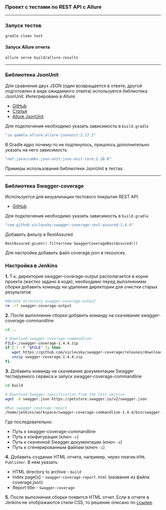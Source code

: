 ### Проект с тестами по REST API с Allure

---

### Запуск тестов
```sh
gradle clean test
```

#### Запуск Allure отчета
```sh
allure serve build/allure-results
```

---
### Библиотека JsonUnit

Для сравнения двух JSON (один возвращается в ответе, другой подготовлен в виде ожидаемого 
ответа) используется библиотека JsonUnit. Интегрирована в Allure.

* [GitHub](https://github.com/lukas-krecan/JsonUnit)
* [Статья](https://viclovsky.github.io/%D0%B0%D0%B2%D1%82%D0%BE%D1%82%D0%B5%D1%81%D1%82%D1%8B%20%D0%BD%D0%B0%20api/%D0%B0%D0%B2%D1%82%D0%BE%D1%82%D0%B5%D1%81%D1%82%D1%8B%20%D0%BD%D0%B0%20web/2018/08/07/jsonunit/)
* [Allure JsonUnit](https://github.com/allure-framework/allure-java#allure-jsonunit)

Для подключения необходимо указать зависимость в ``build.gradle``
```groovy
"io.qameta.allure:allure-jsonunit:2.17.2"
```
В Gradle ядро почему-то не подтянулось, пришлось дополнительно указать на него зависимость
```groovy
"net.javacrumbs.json-unit:json-unit-core:2.28.0"
```
Примеры использования библиотеки JsonUnit в тестах. 

---
### Библиотека Swagger-coverage

Используется для визуализации тестового покрытия REST API.

* [GitHub](https://github.com/viclovsky/swagger-coverage)

Для подключения необходимо указать зависимость в ``build.gradle``
```groovy
"com.github.viclovsky:swagger-coverage-rest-assured:1.4.4"
```
Добавить фильтр в RestAssured
```
RestAssured.given().filter(new SwaggerCoverageRestAssured())
```
Для настройки добавить файл coverage.json в resources.

### Настройка в Jenkins

**1.** Т.к. директория swagger-coverage-output располагается в корне проекта (жестко задано 
в коде), необходимо перед выполнением сборки добавить команду на удаление директории 
для очистки старых результатов
```sh
#delete directory swagger-coverage-output
rm -rf swagger-coverage-output
```
**2.** После выполнение сборки добавить команду на скачивание swagger-coverage-commandline
```sh
cd ..

# Download swagger-coverage-commandline
FILE=./swagger-coverage-1.4.4.zip
if [ ! -f "$FILE" ]; then
   wget https://github.com/viclovsky/swagger-coverage/releases/download/1.4.4/swagger-coverage-1.4.4.zip
   unzip swagger-coverage-1.4.4.zip
fi
```
**3.** Добавить команду на скачивание документации Swagger тестируемого сервиса и запуск swagger-coverage-commandline
```sh
cd build

# Download Swagger specification from the test service
wget -O swagger.json https://petstore.swagger.io/v2/swagger.json

#Run swagger-coverage report
/home/jenkins/workspace/swagger-coverage-commandline-1.4.4/bin/swagger-coverage-commandline -c resources/test/coverage.json -s swagger.json -i ../swagger-coverage-output
```
Где последовательно:
* Путь к swagger-coverage-commandline
* Путь к конфигурации (ключ ``-c``)
* Путь к скаченной Swagger документации (ключ ``-s``)
* Путь к сгенерированным файлам (ключ ``-i``)

**4.** Добавить создание HTML отчета, например, через плагин ``HTML Publisher``. В нем указать

* HTML directory to archive - ``build``
* Index page[s] - ``swagger-coverage-report.html`` (название из файла coverage.json)
* Report title - ``Swagger-coverage``

**5.** После выполнения сборки появится HTML отчет.
Если в отчете в Jenkins не отображаются стили CSS, то решение описано по [ссылке](https://stackoverflow.com/questions/35783964/jenkins-html-publisher-plugin-no-css-is-displayed-when-report-is-viewed-in-j/35785788#35785788).